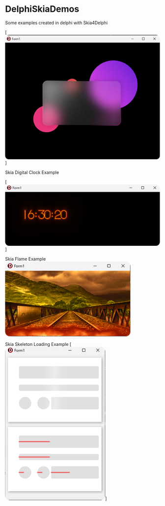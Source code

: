 # DelphiSkiaDemos
 Some examples created in delphi with Skia4Delphi

[![Skia_Blur](SkiaBlurCard/Skia_BlurScreen_Shot.png)]

Skia Digital Clock Example

[![Skia_Blur](SkiaDigitalClock/SkiaDigitalClock.png)]

Skia Flame Example
[![Watch the video](SkiaFire/SkiaFlame.png)](https://youtu.be/NlFqyiOHV7s)

Skia Skeleton Loading Example
[![Skia_Blur](Skia_skeleton/skeleton_loading.png)]
